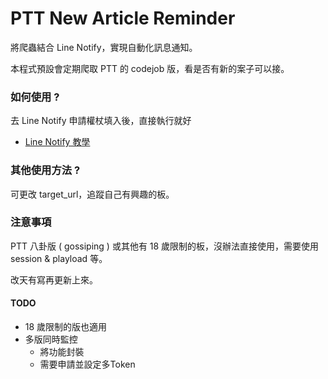 # PTT New Article Reminder

將爬蟲結合 Line Notify，實現自動化訊息通知。


本程式預設會定期爬取 PTT 的 codejob 版，看是否有新的案子可以接。


### 如何使用 ? 
去 Line Notify 申請權杖填入後，直接執行就好
* [Line Notify 教學](https://www.learncodewithmike.com/2020/06/python-line-notify.html)

### 其他使用方法 ? 
可更改 target_url，追蹤自己有興趣的板。

### 注意事項
PTT 八卦版 ( gossiping ) 或其他有 18 歲限制的板，沒辦法直接使用，需要使用 session & playload 等。

改天有寫再更新上來。

#### TODO
* 18 歲限制的版也適用
* 多版同時監控
    * 將功能封裝
    * 需要申請並設定多Token